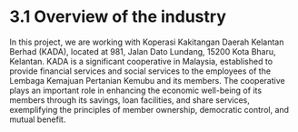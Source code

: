 # 3.1 Overview of the industry
In this project, we are working with Koperasi Kakitangan Daerah Kelantan Berhad (KADA), located at 981, Jalan Dato Lundang, 15200 Kota Bharu, Kelantan. KADA is a significant cooperative in Malaysia, established to provide financial services and social services to the employees of the Lembaga Kemajuan Pertanian Kemubu and its members. The cooperative plays an important role in enhancing the economic well-being of its members through its savings, loan facilities, and share services, exemplifying the principles of member ownership, democratic control, and mutual benefit.
